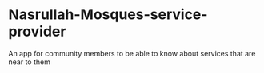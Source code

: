 # Nasrullah-Mosques-service-provider
An app for community members to be able to know about services that are near to them
